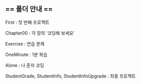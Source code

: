 ## == 폴더 안내 ==

First : 첫 번째 프로젝트

Chapter00 : 각 장의 '코딩해 보세요'

Exercise : 연습 문제

OneMinute : 1분 복습

Alone : 나 혼자 코딩

StudentGrade, StudentInfo, StudentInfoUpgrade : 최종 프로젝트